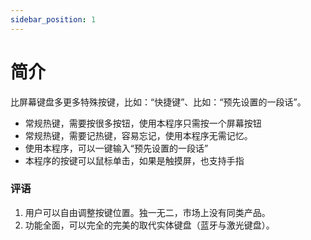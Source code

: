 ```yaml
---
sidebar_position: 1
---
```


# 简介

比屏幕键盘多更多特殊按键，比如：“快捷键”、比如：“预先设置的一段话”。
- 常规热键，需要按很多按钮，使用本程序只需按一个屏幕按钮
- 常规热键，需要记热键，容易忘记，使用本程序无需记忆。
- 使用本程序，可以一键输入“预先设置的一段话”
- 本程序的按键可以鼠标单击，如果是触摸屏，也支持手指

### 评语

1. 用户可以自由调整按键位置。独一无二，市场上没有同类产品。
2. 功能全面，可以完全的完美的取代实体键盘（蓝牙与激光键盘）。
